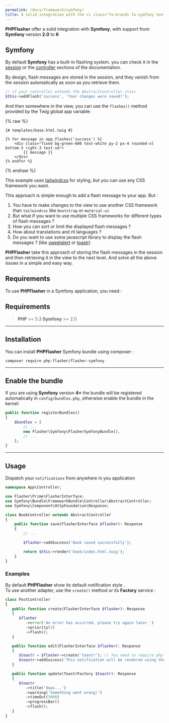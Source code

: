 ```yaml
---
permalink: /docs/framework/symfony/
title: A solid integration with the <i class="fa-brands fa-symfony text-black"></i> Symfony framework
---
```


**<span class="text-indigo-900">PHP<span class="text-indigo-500">Flasher</span></span>** offer a solid integration with <i class="fa-brands fa-symfony text-black fa-xl"></i> **Symfony**, with support from **Symfony** version **2.0** to **6**

## <i class="fa-duotone fa-list-radio"></i> Symfony

By default <i class="fa-brands fa-symfony text-black fa-xl"></i> **Symfony** has a built-in <span class="text-indifo-600 font-bold">flashing</span> system.
you can check it in the <a href="https://symfony.com/doc/current/components/http_foundation/sessions.html#flash-messages" class="text-blue-600 font-bold">session</a> or the <a href="https://symfony.com/doc/current/controller.html#flash-messages" class="text-blue-600 font-bold">controller</a> sections of the documentation.

By design, flash messages are stored in the session, and they vanish from the session automatically as soon as you retrieve them.

```php
// if your controller extends the AbstractController class
$this->addFlash('success', 'Your changes were saved!');
```

And then somewhere in the view, you can use the `flashes()` method provided by the Twig global app variable:

{% raw %}
```twig
{# templates/base.html.twig #}

{% for message in app.flashes('success') %}
    <div class="fixed bg-green-600 text-white py-2 px-4 rounded-xl bottom-3 right-3 text-sm">
        {{ message }}
    </div>
{% endfor %}
```
{% endraw %}

This example uses <a href="https://tailwindcss.com/">tailwindcss</a> for styling, but you can use any CSS framework you want.

This approach is simple enough to add a flash message to your app. But :

1. You have to make changes to the view to use another CSS framework than `tailwindcss` like `bootstrap` or `material-ui`
2. But what if you want to use multiple CSS frameworks for different types of flash messages ?
3. How you can sort or limit the displayed flash messages ?
4. How about translations and rtl languages ?
5. Do you want to use some javascript library to display the flash messages ? (like [sweetalert](https://sweetalert2.github.io/) or [toastr](https://github.com/CodeSeven/toastr))

**<span class="text-indigo-900">PHP<span class="text-indigo-500">Flasher</span></span>** take this approach of storing the flash messages in the session and then retrieving it in the view to the next level.
And solve all the above issues in a simple and easy way.

## <i class="fa-duotone fa-list-radio"></i> Requirements

To use **<span class="text-indigo-900">PHP<span class="text-indigo-500">Flasher</span></span>** in a Symfony application, you need :

## <i class="fa-duotone fa-list-radio"></i> Requirements

> <i class="fa-brands fa-php fa-2xl text-blue-900 mr-1 mb-1"></i> **PHP** >= 5.3
> <i class="fa-brands fa-symfony fa-2xl text-black mr-1 ml-4"></i> **Symfony** >= 2.0

---

## <i class="fa-duotone fa-list-radio"></i> Installation

You can install **<span class="text-indigo-900">PHP<span class="text-indigo-500">Flasher</span></span>** <i class="fa-brands fa-symfony text-black fa-xl"></i> Symfony bundle using composer :

```shell
composer require php-flasher/flasher-symfony
```

---

## <i class="fa-duotone fa-list-radio"></i> Enable the bundle

If you are using <i class="fa-brands fa-symfony text-black fa-xl"></i> **Symfony** version **4+** the bundle will be registered automatically in `config/bundles.php`, otherwise enable the bundle in the kernel:

```php
public function registerBundles()
{
    $bundles = [
        // ...
        new Flasher\Symfony\FlasherSymfonyBundle(),
        // ...
    ];
}
```

---

## <i class="fa-duotone fa-list-radio"></i> Usage

Dispatch your `notifications` from anywhere in you application

```php
namespace App\Controller;

use Flasher\Prime\FlasherInterface;
use Symfony\Bundle\FrameworkBundle\Controller\AbstractController;
use Symfony\Component\HttpFoundation\Response;

class BookController extends AbstractController
{
    public function save(FlasherInterface $flasher): Response
    {
        // ...

        $flasher->addSuccess('Book saved successfully');

        return $this->render('book/index.html.twig');
    }
}
```

### <i class="fa-duotone fa-list-radio"></i> Examples

By default **<span class="text-indigo-900">PHP<span class="text-indigo-500">Flasher</span></span>** show its default notification style <i class="fa-duotone fa-comment-captions text-yellow-600"></i>. <br>
To use another adapter, use the `create()` method or its **Factory** service :

```php
class PostController
{
   public function create(FlasherInterface $flasher): Response
   {
      $flasher
         ->error('An error has occurred, please try again later.')
         ->priority(3)
         ->flash();
   }

   public function edit(FlasherInterface $flasher): Response
   {
      $toastr = $flasher->create('toastr'); // You need to require php-flasher/flasher-toastr-symfony
      $toastr->addSuccess('This notification will be rendered using the toastr adapter');
   }

   public function update(ToastrFactory $toastr): Response
   {
      $toastr
         ->title('Oops...')
         ->warning('Something went wrong!')
         ->timeOut(3000)
         ->progressBar()
         ->flash();
   }
}
```
